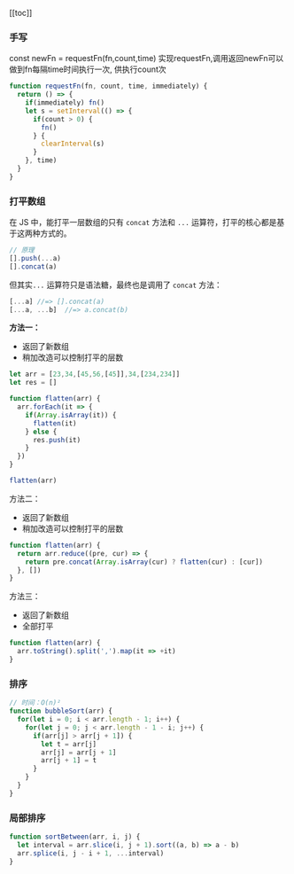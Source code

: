[[toc]]

### 手写

const newFn = requestFn(fn,count,time)
实现requestFn,调用返回newFn可以做到fn每隔time时间执行一次, 供执行count次

```js
function requestFn(fn, count, time, immediately) {
  return () => {
    if(immediately) fn()
    let s = setInterval(() => {
      if(count > 0) {
        fn()
      } {
        clearInterval(s)
      }
    }, time)
  }
}
```

### 打平数组

在 JS 中，能打平一层数组的只有 `concat` 方法和 `...` 运算符，打平的核心都是基于这两种方式的。

```js
// 原理
[].push(...a)
[].concat(a)
```

但其实`...` 运算符只是语法糖，最终也是调用了 `concat` 方法：

```js
[...a] //=> [].concat(a)
[...a, ...b]  //=> a.concat(b)
```

**方法一：**

* 返回了新数组
* 稍加改造可以控制打平的层数

```js
let arr = [23,34,[45,56,[45]],34,[234,234]]
let res = []

function flatten(arr) {
  arr.forEach(it => {
    if(Array.isArray(it)) {
      flatten(it)
    } else {
      res.push(it)
    }
  })
}

flatten(arr)
```

方法二：

* 返回了新数组
* 稍加改造可以控制打平的层数

```js
function flatten(arr) {
  return arr.reduce((pre, cur) => {
    return pre.concat(Array.isArray(cur) ? flatten(cur) : [cur])
  }, [])
}
```

方法三：

* 返回了新数组
* 全部打平

```js
function flatten(arr) {
  arr.toString().split(',').map(it => +it)
}
```

### 排序

```js
// 时间：O(n)²
function bubbleSort(arr) {
  for(let i = 0; i < arr.length - 1; i++) {
    for(let j = 0; j < arr.length - 1 - i; j++) {
      if(arr[j] > arr[j + 1]) {
        let t = arr[j]
        arr[j] = arr[j + 1]
        arr[j + 1] = t
      }
    }
  }
}
```

### 局部排序

```js
function sortBetween(arr, i, j) {
  let interval = arr.slice(i, j + 1).sort((a, b) => a - b)
  arr.splice(i, j - i + 1, ...interval)
}
```